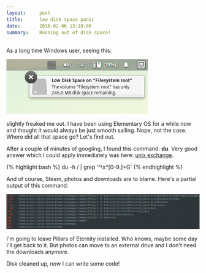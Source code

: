 ```yaml
---
layout:     post
title:      low disk space panic
date:       2016-02-06 13:18:00
summary:    Running out of disk space!
---
```


As a long time Windows user, seeing this:

![low disk space](/images/low-disk-space.png)

slightly freaked me out. I have been using Elementary OS for a while now and thought it would always be just smooth sailing. Nope, not the case. Where did all that space go? Let's find out.

After a couple of minutes of googling, I found this command: **du**. Very good answer which I could apply immediately was here: [unix exchange](http://unix.stackexchange.com/a/125433/155264).

{% highlight bash %}
du -h / | grep '^\s*[0-9\.]\+G'
{% endhighlight %}

And of course, Steam, photos and downloads are to blame. Here's a partial output of this command:

![du scan](/images/du-scan.png)

I'm going to leave Pillars of Eternity installed. Who knows, maybe some day I'll get back to it. But photos can move to an external drive and I don't need the downloads anymore.

Disk cleaned up, now I can write some code!
